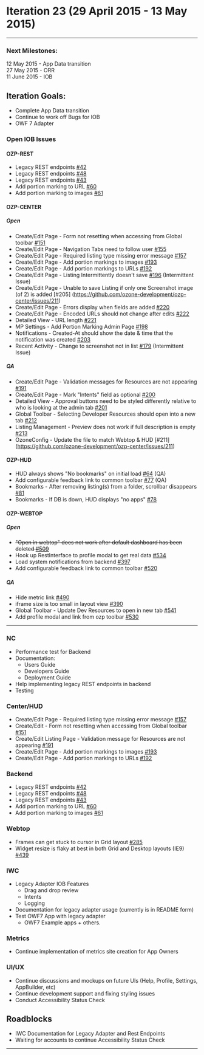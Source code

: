 # Iteration 23 (29 April 2015 - 13 May 2015)

*** 
### Next Milestones:
12 May 2015 - App Data transition
<br>27 May 2015 - ORR
<br>11 June 2015 - IOB

## Iteration Goals:
* Complete App Data transition
* Continue to work off Bugs for IOB
* OWF 7 Adapter

### Open IOB Issues

#### OZP-REST
* Legacy REST endpoints [#42](https://github.com/ozone-development/ozp-rest/issues/42)
* Legacy REST endpoints [#48](https://github.com/ozone-development/ozp-rest/issues/48)
* Legacy REST endpoints [#43](https://github.com/ozone-development/ozp-rest/issues/43)
* Add portion marking to URL [#60](https://github.com/ozone-development/ozp-rest/issues/60)
* Add portion marking to images [#61](https://github.com/ozone-development/ozp-rest/issues/61)

#### OZP-CENTER
##### Open
* Create/Edit Page - Form not resetting when accessing from Global toolbar [#151](https://github.com/ozone-development/ozp-center/issues/151)
* Create/Edit Page - Navigation Tabs need to follow user [#155](https://github.com/ozone-development/ozp-center/issues/155)
* Create/Edit Page - Required listing type missing error message [#157](https://github.com/ozone-development/ozp-center/issues/157)
* Create/Edit Page - Add portion markings to images [#193](https://github.com/ozone-development/ozp-center/issues/193)
* Create/Edit Page - Add portion markings to URLs [#192](https://github.com/ozone-development/ozp-center/issues/192)
* Create/Edit Page - Listing Intermittently doesn't save [#196](https://github.com/ozone-development/ozp-center/issues/196) (Intermittent Issue)
* Create/Edit Page - Unable to save Listing if only one Screenshot image (of 2) is added [#205] (https://github.com/ozone-development/ozp-center/issues/211)
* Create/Edit Page - Errors display when fields are added [#220](https://github.com/ozone-development/ozp-center/issues/220)
* Create/Edit Page - Encoded URLs should not change after edits [#222](https://github.com/ozone-development/ozp-center/issues/222)
* Detailed View - URL length [#221](https://github.com/ozone-development/ozp-center/issues/221)
* MP Settings - Add Portion Marking Admin Page [#198](https://github.com/ozone-development/ozp-center/issues/198)
* Notifications - Created-At should show the date & time that the notification was created [#203](https://github.com/ozone-development/ozp-center/issues/203)
* Recent Activity - Change to screenshot not in list [#179](https://github.com/ozone-development/ozp-center/issues/179) (Intermittent Issue)

##### QA
* Create/Edit Page - Validation messages for Resources are not appearing [#191](https://github.com/ozone-development/ozp-center/issues/191)
* Create/Edit Page - Mark "Intents" field as optional [#200](https://github.com/ozone-development/ozp-center/issues/200)
* Detailed View - Approval buttons need to be styled differently relative to who is looking at the admin tab [#201](https://github.com/ozone-development/ozp-center/issues/201)
* Global Toolbar - Selecting Developer Resources should open into a new tab [#212](https://github.com/ozone-development/ozp-center/issues/212)
* Listing Management - Preview does not work if full description is empty [#213](https://github.com/ozone-development/ozp-center/issues/196)
* OzoneConfig - Update the file to match Webtop & HUD [#211] (https://github.com/ozone-development/ozp-center/issues/211)


#### OZP-HUD
* HUD always shows "No bookmarks" on initial load [#64](https://github.com/ozone-development/ozp-hud/issues/64) (QA)
* Add configurable feedback link to common toolbar [#77](https://github.com/ozone-development/ozp-hud/issues/77) (QA)
* Bookmarks - After removing listing(s) from a folder, scrollbar disappears [#81](https://github.com/ozone-development/ozp-hud/issues/81)
* Bookmarks - If DB is down, HUD displays "no apps" [#78](https://github.com/ozone-development/ozp-hud/issues/78)


#### OZP-WEBTOP
##### Open
* ~~"Open in webtop" does not work after default dashboard has been deleted [#509](https://github.com/ozone-development/ozp-webtop/issues/509)~~
* Hook up RestInterface to profile modal to get real data [#534](https://github.com/ozone-development/ozp-webtop/issues/534)
* Load system notifications from backend [#397](https://github.com/ozone-development/ozp-webtop/issues/397)
* Add configurable feedback link to common toolbar [#520](https://github.com/ozone-development/ozp-webtop/issues/520)


##### QA
* Hide metric link [#490](https://github.com/ozone-development/ozp-webtop/issues/490)
* iframe size is too small in layout view [#390](https://github.com/ozone-development/ozp-webtop/issues/390) 
* Global Toolbar - Update Dev Resources to open in new tab [#541](https://github.com/ozone-development/ozp-webtop/issues/541) 
* Add profile modal and link from ozp toolbar [#530](https://github.com/ozone-development/ozp-webtop/issues/530)

***


### NC 
* Performance test for Backend
* Documentation:
  * Users Guide
  * Developers Guide
  * Deployment Guide
* Help implementing legacy REST endpoints in backend
* Testing

### Center/HUD
* Create/Edit Page - Required listing type missing error message [#157](https://github.com/ozone-development/ozp-center/issues/157)
* Create/Edit - Form not resetting when accessing from Global toolbar [#151](https://github.com/ozone-development/ozp-center/issues/151)
* Create/Edit Listing Page - Validation message for Resources are not appearing [#191](https://github.com/ozone-development/ozp-center/issues/191)
* Create/Edit Page - Add portion markings to images [#193](https://github.com/ozone-development/ozp-center/issues/193)
* Create/Edit Page - Add portion markings to URLs [#192](https://github.com/ozone-development/ozp-center/issues/192)

### Backend
* Legacy REST endpoints [#42](https://github.com/ozone-development/ozp-rest/issues/42)
* Legacy REST endpoints [#48](https://github.com/ozone-development/ozp-rest/issues/48)
* Legacy REST endpoints [#43](https://github.com/ozone-development/ozp-rest/issues/43)
* Add portion marking to URL [#60](https://github.com/ozone-development/ozp-rest/issues/60)
* Add portion marking to images [#61](https://github.com/ozone-development/ozp-rest/issues/61)


### Webtop
* Frames can get stuck to cursor in Grid layout [#285](https://github.com/ozone-development/ozp-webtop/issues/285)
* Widget resize is flaky at best in both Grid and Desktop layouts (IE9) [#439](https://github.com/ozone-development/ozp-webtop/issues/439)


### IWC
* Legacy Adapter IOB Features
    * Drag and drop review
    * Intents
    * Logging
* Documentation for legacy adapter usage (currently is in README form)
* Test OWF7 App with legacy adapter 
    * OWF7 Example apps + others.

### Metrics
* Continue implementation of metrics site creation for App Owners

### UI/UX
* Continue discussions and mockups on future UIs (Help, Profile, Settings, AppBuilder, etc)
* Continue development support and fixing styling issues
* Conduct Accessibility Status Check

## Roadblocks
* IWC Documentation for Legacy Adapter and Rest Endpoints
* Waiting for accounts to continue Accessibility Status Check

***